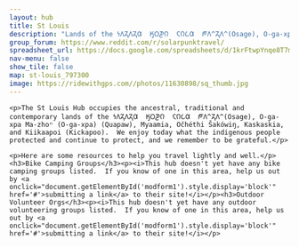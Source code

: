 ```yaml
---
layout: hub
title: St Louis
description: "Lands of the 𐓏𐒰𐓓𐒰𐓓𐒷  𐒼𐓂𐓊𐒻  𐓆𐒻𐒿𐒷  𐓀𐒰^𐓓𐒰^(Osage), O-ga-xpa Ma-zhoⁿ (O-ga-xpa) (Quapaw), Myaamia, Očhéthi Šakówiŋ, Kaskaskia, and Kiikaapoi (Kickapoo)"
group_forum: https://www.reddit.com/r/solarpunktravel/
spreadsheet_url: https://docs.google.com/spreadsheets/d/1krFtwpYnqe8T7mCaAVJzsqxe_CYDAIbQKwoLMMPZc3k/gviz/tq?tqx=out:json&sheet=st_louis
nav-menu: false
show_tile: false
map: st-louis_797300
image: https://ridewithgps.com//photos/11630898/sq_thumb.jpg
---
```


    <p>The St Louis Hub occupies the ancestral, traditional and contemporary lands of the 𐓏𐒰𐓓𐒰𐓓𐒷  𐒼𐓂𐓊𐒻  𐓆𐒻𐒿𐒷  𐓀𐒰^𐓓𐒰^(Osage), O-ga-xpa Ma-zhoⁿ (O-ga-xpa) (Quapaw), Myaamia, Očhéthi Šakówiŋ, Kaskaskia, and Kiikaapoi (Kickapoo).  We enjoy today what the indigenous people protected and continue to protect, and we remember to be grateful.</p>

    <p>Here are some resources to help you travel lightly and well.</p>
    <h3>Bike Camping Groups</h3><p><i>This hub doesn't yet have any bike camping groups listed.  If you know of one in this area, help us out by <a onclick="document.getElementById('modform1').style.display='block'" href='#'>submitting a link</a> to their site!</i></p><h3>Outdoor Volunteer Orgs</h3><p><i>This hub doesn't yet have any outdoor volunteering groups listed.  If you know of one in this area, help us out by <a onclick="document.getElementById('modform1').style.display='block'" href='#'>submitting a link</a> to their site!</i></p>
